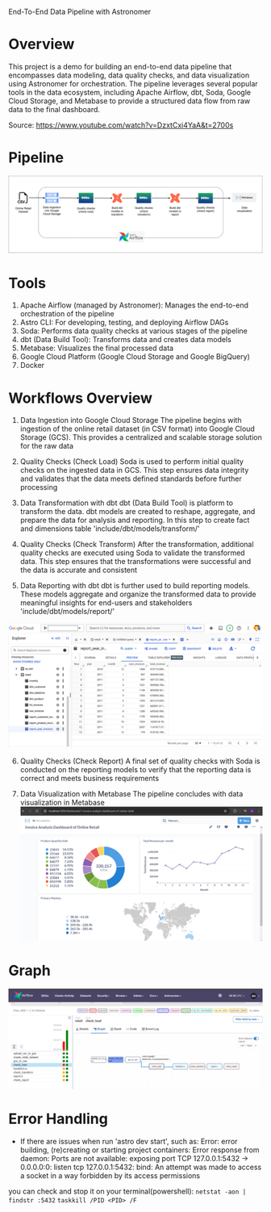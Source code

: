 End-To-End Data Pipeline with Astronomer

Overview
========
This project is a demo for building an end-to-end data pipeline that encompasses data modeling, data quality checks, and data visualization using Astronomer for orchestration. The pipeline leverages several popular tools in the data ecosystem, including Apache Airflow, dbt, Soda, Google Cloud Storage, and Metabase to provide a structured data flow from raw data to the final dashboard.

Source: https://www.youtube.com/watch?v=DzxtCxi4YaA&t=2700s


Pipeline
========
![Pipeline](Doc/retail-astro.drawio2.png)


Tools
========
1. Apache Airflow (managed by Astronomer): Manages the end-to-end orchestration of the pipeline
2. Astro CLI: For developing, testing, and deploying Airflow DAGs
3. Soda: Performs data quality checks at various stages of the pipeline
4. dbt (Data Build Tool): Transforms data and creates data models
5. Metabase: Visualizes the final processed data
6. Google Cloud Platform (Google Cloud Storage and Google BigQuery)
7. Docker


Workflows Overview
==================

1. Data Ingestion into Google Cloud Storage
The pipeline begins with ingestion of the online retail dataset (in CSV format) into Google Cloud Storage (GCS). This provides a centralized and scalable storage solution for the raw data

2. Quality Checks (Check Load)
Soda is used to perform initial quality checks on the ingested data in GCS. This step ensures data integrity and validates that the data meets defined standards before further processing

3. Data Transformation with dbt
dbt (Data Build Tool) is platform to transform the data. dbt models are created to reshape, aggregate, and prepare the data for analysis and reporting. In this step to create fact and dimensions table
    'include/dbt/models/transform/'

4. Quality Checks (Check Transform)
After the transformation, additional quality checks are executed using Soda to validate the transformed data. This step ensures that the transformations were successful and the data is accurate and consistent

5. Data Reporting with dbt
dbt is further used to build reporting models. These models aggregate and organize the transformed data to provide meaningful insights for end-users and stakeholders
    'include/dbt/models/report/'

![Report](Doc/Astro-Airflow_Bigquery.png)

6. Quality Checks (Check Report)
A final set of quality checks with Soda is conducted on the reporting models to verify that the reporting data is correct and meets business requirements

7. Data Visualization with Metabase
The pipeline concludes with data visualization in Metabase
![Dasboard](Doc/Astro-Airflow_Metabase02.png)


Graph
=======
![Job retail](Doc/Astro-Airflow_Graph05.png)


Error Handling
==============

- If there are issues when run 'astro dev start', such as:
Error: error building, (re)creating or starting project containers: Error response from daemon: Ports are not available: exposing port TCP 127.0.0.1:5432 -> 0.0.0.0:0: listen tcp 127.0.0.1:5432: bind: An attempt was made to access a socket in a way forbidden by its access permissions

you can check and stop it on your terminal(powershell):
        ```
        netstat -aon | findstr :5432
        ```
        ```
        taskkill /PID <PID> /F
        ```
